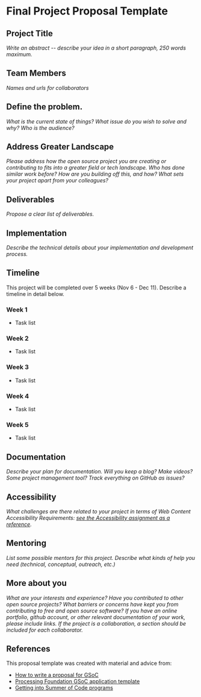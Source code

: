 # Final Project Proposal Template

## Project Title

_Write an abstract -- describe your idea in a short paragraph, 250 words maximum._

## Team Members

_Names and urls for collaborators_

## Define the problem.

_What is the current state of things? What issue do you wish to solve and why? Who is the audience?_

## Address Greater Landscape

_Please address how the open source project you are creating or contributing to fits into a greater field or tech landscape. Who has done similar work before? How are you building off this, and how? What sets your project apart from your colleagues?_

## Deliverables

_Propose a clear list of deliverables._

## Implementation

_Describe the technical details about your implementation and development process._

## Timeline

This project will be completed over 5 weeks (Nov 6 - Dec 11). Describe a timeline in detail below.

### Week 1

- Task list

### Week 2

- Task list

### Week 3

- Task list

### Week 4

- Task list

### Week 5

- Task list

## Documentation

_Describe your plan for documentation. Will you keep a blog? Make videos? Some project management tool? Track everything on GitHub as issues?_

## Accessibility

_What challenges are there related to your project in terms of Web Content Accessibility Requirements: [see the Accessibility assignment as a reference](https://github.com/Open-Source-Studio-at-ITP/Syllabus/blob/source/accessibility-assignment.md#instructions)._

## Mentoring

_List some possible mentors for this project. Describe what kinds of help you need (technical, conceptual, outreach, etc.)_

## More about you

_What are your interests and experience? Have you contributed to other open source projects? What barriers or concerns have kept you from contributing to free and open source software? If you have an online portfolio, github account, or other relevant documentation of your work, please include links. If the project is a collaboration, a section should be included for each collaborator._

## References

This proposal template was created with material and advice from:

- [How to write a proposal for GSoC](http://teom.org/blog/kde/how-to-write-a-kick-ass-proposal-for-google-summer-of-code/)
- [Processing Foundation GSoC application template](https://docs.google.com/document/d/1UFcWh2IWqhICh4YIFNwtKUaWWXifaBB67rjPxbYzjbE/edit)
- [Getting into Summer of Code programs](http://exploreshaifali.github.io/2015/06/08/getting-into-summer-of-code-programs/)
